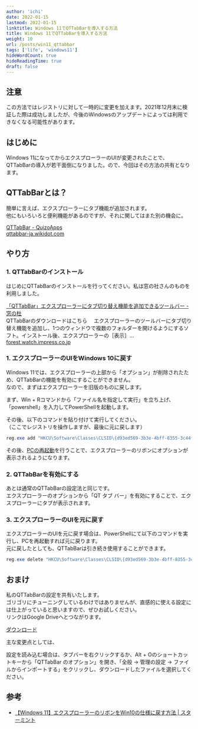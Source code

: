 ```yaml
---
author: 'ichi'
date: 2022-01-15
lastmod: 2022-01-15
linktitle: Windows 11でQTTabBarを導入する方法
title: Windows 11でQTTabBarを導入する方法
weight: 10
url: /posts/win11_qttabbar
tags: ['life', 'windows11']
hideWordCount: true
hideReadingTime: true
draft: false
---
```


## 注意

<span class="positive">この方法ではレジストリに対して一時的に変更を加えます。2021年12月末に検証した際は成功しましたが、今後のWindowsのアップデートによっては利用できなくなる可能性があります。</span>

## はじめに

Windows 11になってからエクスプローラーのUIが変更されたことで、QTTabBarの導入が若干面倒になりました。ので、今回はその方法の共有となります。

## QTTabBarとは？

簡単に言えば、エクスプローラーにタブ機能が追加されます。  
他にもいろいろと便利機能があるのですが、それに関してはまた別の機会に。

<div class="link-card"><div class="link-card-thumbnail"><a href="http://qttabbar-ja.wikidot.com/" class="link-card-thumbnail-link" target="_blank" rel="noopener noreferrer"><img class="link-card-thumb-image" src="" alt=""></a></div><div class="link-card-content"><div class="link-card-title"><a href="http://qttabbar-ja.wikidot.com/" target="_blank" rel="noopener noreferrer">QTTabBar - QuizoApps</a></div><div class="link-card-excerpt"></div></div><div class="link-card-footer"><a href="http://qttabbar-ja.wikidot.com/" target="_blank" rel="noopener noreferrer"><img src="https://www.google.com/s2/favicons?domain=http://qttabbar-ja.wikidot.com/" alt="">qttabbar-ja.wikidot.com</a></div></div>


## やり方

### 1. QTTabBarのインストール

はじめにQTTabBarのインストールを行ってください。私は窓の社さんのものを利用しました。

<div class="link-card"><div class="link-card-thumbnail"><a href="https://forest.watch.impress.co.jp/library/software/qttabbar/" class="link-card-thumbnail-link" target="_blank" rel="noopener noreferrer"><img class="link-card-thumb-image" src="https://forest.watch.impress.co.jp/library/img/review/10390/qttabbar.jpg" alt=""></a></div><div class="link-card-content"><div class="link-card-title"><a href="https://forest.watch.impress.co.jp/library/software/qttabbar/" target="_blank" rel="noopener noreferrer">「QTTabBar」エクスプローラーにタブ切り替え機能を追加できるツールバー - 窓の杜</a></div><div class="link-card-excerpt">QTTabBarのダウンロードはこちら 　エクスプローラーのツールバーにタブ切り替え機能を追加し、1つのウィンドウで複数のフォルダーを開けるようにするソフト。インストール後、エクスプローラーの［表示］...</div></div><div class="link-card-footer"><a href="https://forest.watch.impress.co.jp/library/software/qttabbar/" target="_blank" rel="noopener noreferrer"><img src="https://www.google.com/s2/favicons?domain=https://forest.watch.impress.co.jp/library/software/qttabbar/" alt="">forest.watch.impress.co.jp</a></div></div>

### 1. エクスプローラーのUIをWindows 10に戻す

Windows 11では、エクスプローラーの上部から「オプション」が削除されたため、QTTabBarの機能を有効にすることができません。  
なので、まずはエクスプローラーを旧版のものに戻します。

まず、Win + Rコマンドから「ファイル名を指定して実行」を立ち上げ、「powershell」を入力してPowerShellを起動します。

その後、以下のコマンドを貼り付けて実行してください。  
（ここでレジストリを操作しますが、最後に元に戻します）

```powershell
reg.exe add "HKCU\Software\Classes\CLSID\{d93ed569-3b3e-4bff-8355-3c44f6a52bb5}\InprocServer32" /f /ve
```

その後、<u>PCの再起動</u>を行うことで、エクスプローラーのリボンにオプションが表示されるようになります。

### 2. QTTabBarを有効にする

あとは通常のQTTabBarの設定法と同じです。  
エクスプローラーのオプションから「QT タブ バー」を有効にすることで、エクスプローラーにタブが表示されます。

### 3. エクスプローラーのUIを元に戻す

エクスプローラーのUIを元に戻す場合は、PowerShellにて以下のコマンドを実行し、PCを再起動すれば元に戻ります。  
元に戻したとしても、QTTabBarは引き続き使用することができます。

```powershell
reg.exe delete "HKCU\Software\Classes\CLSID\{d93ed569-3b3e-4bff-8355-3c44f6a52bb5}" /f
```

## おまけ

私のQTTabBarの設定を共有いたします。  
ゴリゴリにチューニングしているわけではありませんが、直感的に使える設定には仕上がっていると思いますので、ぜひお試しください。  
リンクはGoogle Driveへとつながります。

<a class="border" href="https://drive.google.com/file/d/1qPnj13bAMdqzYFj2f-VAOCPd4EXlOIzh/view?usp=sharing" target="_blank" rel="noopener noreferrer">ダウンロード</a>

主な変更点としては、

設定を読み込む場合は、タブバーを右クリックするか、Alt + Oのショートカットキーから「QTTabBar のオプション」を開き、「全般 -> 管理の設定 -> ファイルからインポートする」をクリックし、ダウンロードしたファイルを選択してください。

## 参考

- <a class="border" href="https://starmint.net/windows11-explorer-ribbon-old-style.html" target="_blank" rel="noopener noreferrer">【Windows 11】エクスプローラーのリボンをWin10の仕様に戻す方法 | スターミント</a>
